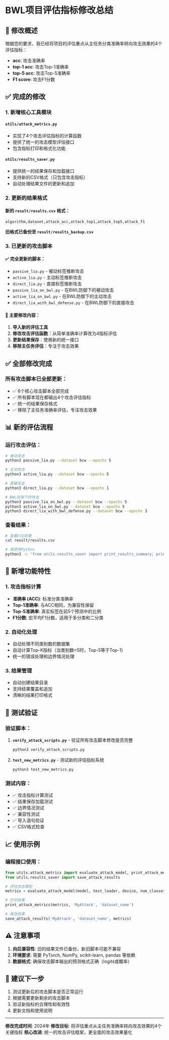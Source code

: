# BWL项目评估指标修改总结

## 📝 修改概述

根据您的要求，我已经将项目的评估重点从主任务分类准确率转向攻击效果的4个评估指标：
- **acc**: 攻击准确率
- **top-1 acc**: 攻击Top-1准确率
- **top-5 acc**: 攻击Top-5准确率  
- **F1 score**: 攻击F1分数

## ✅ 完成的修改

### 1. 新增核心工具模块

#### `utils/attack_metrics.py`
- 实现了4个攻击评估指标的计算函数
- 提供了统一的攻击模型评估接口
- 包含指标打印和格式化功能

#### `utils/results_saver.py`
- 提供统一的结果保存和加载接口
- 支持新的CSV格式（只包含攻击指标）
- 自动处理结果文件的更新和追加

### 2. 更新的结果格式

#### 新的 `result/results.csv` 格式：
```csv
algorithm,dataset,attack_acc,attack_top1,attack_top5,attack_f1
```

**旧格式已备份至 `result/results_backup.csv`**

### 3. 已更新的攻击脚本

#### ✅ 完全更新的脚本：
- `passive_lia.py` - 被动标签推断攻击
- `active_lia.py` - 主动标签推断攻击  
- `direct_lia.py` - 直接标签推断攻击
- `passive_lia_on_bwl.py` - 在BWL防御下的被动攻击
- `active_lia_on_bwl.py` - 在BWL防御下的主动攻击
- `direct_lia_with_bwl_defense.py` - 在BWL防御下的直接攻击

#### 🔄 主要修改内容：
1. **导入新的评估工具**
2. **修改攻击评估函数**：从简单准确率计算改为4指标评估
3. **更新结果保存**：使用新的统一接口
4. **移除主任务评估**：专注于攻击效果

## ✅ 全部修改完成

### 所有攻击脚本已全部更新：
- ✅ 6个核心攻击脚本全部完成
- ✅ 所有脚本现在都输出4个攻击评估指标
- ✅ 统一的结果保存格式
- ✅ 移除了主任务准确率评估，专注攻击效果

## 📊 新的评估流程

### 运行攻击评估：
```bash
# 被动攻击
python3 passive_lia.py --dataset bcw --epochs 5

# 主动攻击  
python3 active_lia.py --dataset bcw --epochs 5

# 直接攻击
python3 direct_lia.py --dataset bcw --epochs 1

# BWL防御下的攻击
python3 passive_lia_on_bwl.py --dataset bcw --epochs 5
python3 active_lia_on_bwl.py --dataset bcw --epochs 5  
python3 direct_lia_with_bwl_defense.py --dataset bcw --epochs 3
```

### 查看结果：
```bash
# 查看CSV结果
cat result/results.csv

# 或使用Python
python3 -c "from utils.results_saver import print_results_summary; print_results_summary()"
```

## 🔧 新增功能特性

### 1. 攻击指标计算
- **准确率 (ACC)**: 标准分类准确率
- **Top-1准确率**: 与ACC相同，为兼容性保留
- **Top-5准确率**: 真实标签在前5个预测中的比例
- **F1分数**: 宏平均F1分数，适用于多分类和二分类

### 2. 自动化处理
- 自动处理不同类别数的数据集
- 自动计算Top-K指标（当类别数<5时，Top-5等于Top-1）
- 统一的错误处理和边界情况处理

### 3. 结果管理
- 自动创建结果目录
- 支持结果覆盖和追加
- 清晰的结果打印格式

## 🧪 测试验证

### 验证脚本：
1. **`verify_attack_scripts.py`** - 验证所有攻击脚本修改是否完整
   ```bash
   python3 verify_attack_scripts.py
   ```

2. **`test_new_metrics.py`** - 测试新的评估指标系统
   ```bash
   python3 test_new_metrics.py
   ```

### 测试内容：
- ✅ 攻击指标计算测试
- ✅ 结果保存加载测试  
- ✅ 边界情况测试
- ✅ 兼容性测试
- ✅ 导入语句验证
- ✅ CSV格式检查

## 📈 使用示例

### 编程接口使用：
```python
from utils.attack_metrics import evaluate_attack_model, print_attack_metrics
from utils.results_saver import save_attack_results

# 评估攻击模型
metrics = evaluate_attack_model(model, test_loader, device, num_classes)

# 打印结果
print_attack_metrics(metrics, 'MyAttack', 'dataset_name')

# 保存结果
save_attack_results('MyAttack', 'dataset_name', metrics)
```

## ⚠️ 注意事项

1. **向后兼容性**: 旧的结果文件已备份，新旧脚本可能不兼容
2. **环境要求**: 需要 PyTorch, NumPy, scikit-learn, pandas 等依赖
3. **数据格式**: 确保攻击脚本输出的预测格式正确（logits或概率）

## 🎯 建议下一步

1. 测试更新后的攻击脚本是否正常运行
2. 根据需要更新剩余的攻击脚本
3. 验证新指标的合理性和有效性
4. 更新文档和使用说明

---

**修改完成时间**: 2024年
**修改目标**: 将评估重点从主任务准确率转向攻击效果的4个关键指标
**核心改进**: 统一的攻击评估框架，更全面的攻击效果量化
